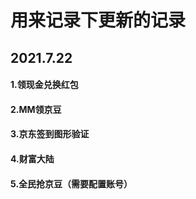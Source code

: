 # 用来记录下更新的记录

## 2021.7.22
#### 1.领现金兑换红包
#### 2.MM领京豆
#### 3.京东签到图形验证
#### 4.财富大陆
#### 5.全民抢京豆（需要配置账号）